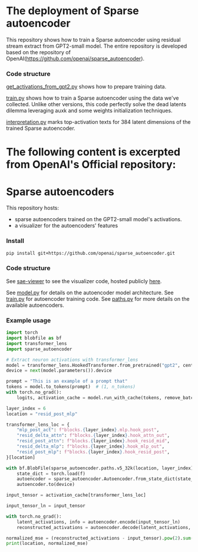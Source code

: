 # The deployment of Sparse autoencoder

This repository shows how to train a Sparse autoencoder using residual stream extract from GPT2-small model.
The entire repository is developed based on the repository of OpenAI(https://github.com/openai/sparse_autoencoder).

### Code structure

[get_activations_from_gpt2.py](./sparse_autoencoder/get_activations_from_gpt2.py) shows how to prepare training data.

[train.py](./sparse_autoencoder/train.py) shows how to train a Sparse autoencoder using the data we've collected. Unlike other versions, this code perfectly solve the dead latents dilemma leveraging auxk and some weights initialization techniques.

[interpretation.py](./sparse_autoencoder/interpretation.py) marks top-activation texts for 384 latent dimensions of the trained Sparse autoencoder.

# The following content is excerpted from OpenAI's Official repository: 

# Sparse autoencoders

This repository hosts:
- sparse autoencoders trained on the GPT2-small model's activations.
- a visualizer for the autoencoders' features

### Install

```sh
pip install git+https://github.com/openai/sparse_autoencoder.git
```

### Code structure

See [sae-viewer](./sae-viewer/README.md) to see the visualizer code, hosted publicly [here](https://openaipublic.blob.core.windows.net/sparse-autoencoder/sae-viewer/index.html).

See [model.py](./sparse_autoencoder/model.py) for details on the autoencoder model architecture.
See [train.py](./sparse_autoencoder/train.py) for autoencoder training code.
See [paths.py](./sparse_autoencoder/paths.py) for more details on the available autoencoders.

### Example usage

```py
import torch
import blobfile as bf
import transformer_lens
import sparse_autoencoder

# Extract neuron activations with transformer_lens
model = transformer_lens.HookedTransformer.from_pretrained("gpt2", center_writing_weights=False)
device = next(model.parameters()).device

prompt = "This is an example of a prompt that"
tokens = model.to_tokens(prompt)  # (1, n_tokens)
with torch.no_grad():
    logits, activation_cache = model.run_with_cache(tokens, remove_batch_dim=True)

layer_index = 6
location = "resid_post_mlp"

transformer_lens_loc = {
    "mlp_post_act": f"blocks.{layer_index}.mlp.hook_post",
    "resid_delta_attn": f"blocks.{layer_index}.hook_attn_out",
    "resid_post_attn": f"blocks.{layer_index}.hook_resid_mid",
    "resid_delta_mlp": f"blocks.{layer_index}.hook_mlp_out",
    "resid_post_mlp": f"blocks.{layer_index}.hook_resid_post",
}[location]

with bf.BlobFile(sparse_autoencoder.paths.v5_32k(location, layer_index), mode="rb") as f:
    state_dict = torch.load(f)
    autoencoder = sparse_autoencoder.Autoencoder.from_state_dict(state_dict)
    autoencoder.to(device)

input_tensor = activation_cache[transformer_lens_loc]

input_tensor_ln = input_tensor

with torch.no_grad():
    latent_activations, info = autoencoder.encode(input_tensor_ln)
    reconstructed_activations = autoencoder.decode(latent_activations, info)

normalized_mse = (reconstructed_activations - input_tensor).pow(2).sum(dim=1) / (input_tensor).pow(2).sum(dim=1)
print(location, normalized_mse)
```
